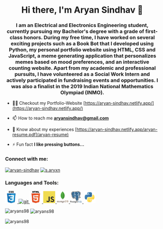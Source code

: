<h1 align="center">Hi there, I'm Aryan Sindhav 👋</h1>
<h3 align="center">I am an Electrical and Electronics Engineering student, currently pursuing my Bachelor's degree with a grade of first-class honors. During my free time, I have worked on several exciting projects such as a Book Bot that I developed using Python, my personal portfolio website using HTML, CSS and JavaScript, a meme generating application that personalizes memes based on mood preferences, and an interactive counting website. Apart from my academic and professional pursuits, I have volunteered as a Social Work Intern and actively participated in fundraising events and opportunities. I was also a finalist in the 2019 Indian National Mathematics Olympiad (INMO).</h3>

- 👨‍💻 Checkout my Portfolio-Website [https://aryan-sindhav.netlify.app/](https://aryan-sindhav.netlify.app/)

- 📫 How to reach me **aryansindhav@gmail.com**

- 📄 Know about my experiences [https://aryan-sindhav.netlify.app/aryan-resume.pdf](aryan-resume)

- ⚡ Fun fact **I like pressing buttons...**

<h3 align="left">Connect with me:</h3>
<p align="left">
<a href="https://linkedin.com/in/aryan-sindhav" target="blank"><img align="center" src="https://raw.githubusercontent.com/rahuldkjain/github-profile-readme-generator/master/src/images/icons/Social/linked-in-alt.svg" alt="aryan-sindhav" height="30" width="40" /></a>
<a href="https://instagram.com/s.aryxn" target="blank"><img align="center" src="https://raw.githubusercontent.com/rahuldkjain/github-profile-readme-generator/master/src/images/icons/Social/instagram.svg" alt="s.aryxn" height="30" width="40" /></a>
</p>

<h3 align="left">Languages and Tools:</h3>
<p align="left"> <a href="https://www.w3schools.com/css/" target="_blank" rel="noreferrer"> <img src="https://raw.githubusercontent.com/devicons/devicon/master/icons/css3/css3-original-wordmark.svg" alt="css3" width="40" height="40"/> </a> <a href="https://git-scm.com/" target="_blank" rel="noreferrer"> <img src="https://www.vectorlogo.zone/logos/git-scm/git-scm-icon.svg" alt="git" width="40" height="40"/> </a> <a href="https://www.w3.org/html/" target="_blank" rel="noreferrer"> <img src="https://raw.githubusercontent.com/devicons/devicon/master/icons/html5/html5-original-wordmark.svg" alt="html5" width="40" height="40"/> </a> <a href="https://developer.mozilla.org/en-US/docs/Web/JavaScript" target="_blank" rel="noreferrer"> <img src="https://raw.githubusercontent.com/devicons/devicon/master/icons/javascript/javascript-original.svg" alt="javascript" width="40" height="40"/> </a> <a href="https://www.mongodb.com/" target="_blank" rel="noreferrer"> <img src="https://raw.githubusercontent.com/devicons/devicon/master/icons/mongodb/mongodb-original-wordmark.svg" alt="mongodb" width="40" height="40"/> </a> <a href="https://www.postgresql.org" target="_blank" rel="noreferrer"> <img src="https://raw.githubusercontent.com/devicons/devicon/master/icons/postgresql/postgresql-original-wordmark.svg" alt="postgresql" width="40" height="40"/> </a> <a href="https://www.python.org" target="_blank" rel="noreferrer"> <img src="https://raw.githubusercontent.com/devicons/devicon/master/icons/python/python-original.svg" alt="python" width="40" height="40"/> </a> </p>

<p><img align="left" src="https://github-readme-stats.vercel.app/api/top-langs?username=aryans98&show_icons=true&locale=en&layout=compact" alt="aryans98" /></p>

<p>&nbsp;<img align="center" src="https://github-readme-stats.vercel.app/api?username=aryans98&show_icons=true&locale=en" alt="aryans98" /></p>

<p><img align="center" src="https://github-readme-streak-stats.herokuapp.com/?user=aryans98&" alt="aryans98" /></p>
